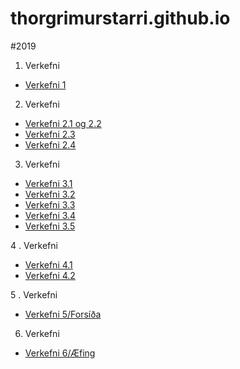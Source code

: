 # thorgrimurstarri.github.io
#2019 


1. Verkefni
  * [Verkefni 1](verkefni_1/)
2. Verkefni  
  * [Verkefni 2.1 og 2.2](verkefni_2/verkefni-21,22/)
  * [Verkefni 2.3](verkefni_2/verkefni-23/)
  * [Verkefni 2.4](verkefni_2/verkefni-24/)
3. Verkefni 
 * [Verkefni 3.1](verkefni_3/verk31/)
 * [Verkefni 3.2](verkefni_3/verk32/)
 * [Verkefni 3.3](verkefni_3/verk33)
 * [Verkefni 3.4](verkefni_3/verk34)
 * [Verkefni 3.5](verkefni_3/verk35)

4 . Verkefni
 * [Verkefni 4.1](verkefni_4/index.html)
 * [Verkefni 4.2](verkefni_4/innerlinks.html)
 
5 . Verkefni 
 * [Verkefni 5/Forsíða](index.html)

6.  Verkefni
* [Verkefni 6/Æfing](verkefni_6/index.html)
